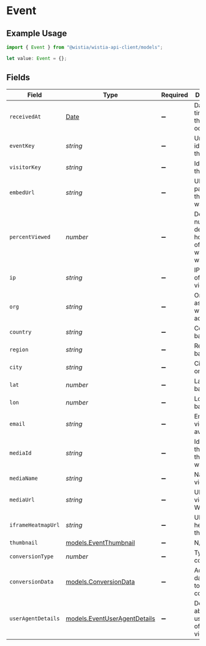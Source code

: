 # Event

## Example Usage

```typescript
import { Event } from "@wistia/wistia-api-client/models";

let value: Event = {};
```

## Fields

| Field                                                                                         | Type                                                                                          | Required                                                                                      | Description                                                                                   |
| --------------------------------------------------------------------------------------------- | --------------------------------------------------------------------------------------------- | --------------------------------------------------------------------------------------------- | --------------------------------------------------------------------------------------------- |
| `receivedAt`                                                                                  | [Date](https://developer.mozilla.org/en-US/docs/Web/JavaScript/Reference/Global_Objects/Date) | :heavy_minus_sign:                                                                            | Date and time when the event occurred.                                                        |
| `eventKey`                                                                                    | *string*                                                                                      | :heavy_minus_sign:                                                                            | Unique identifier for the event.                                                              |
| `visitorKey`                                                                                  | *string*                                                                                      | :heavy_minus_sign:                                                                            | Identifier for the visitor.                                                                   |
| `embedUrl`                                                                                    | *string*                                                                                      | :heavy_minus_sign:                                                                            | URL of the page where the video was viewed.                                                   |
| `percentViewed`                                                                               | *number*                                                                                      | :heavy_minus_sign:                                                                            | Decimal number denoting how much of the video was watched.                                    |
| `ip`                                                                                          | *string*                                                                                      | :heavy_minus_sign:                                                                            | IP address of the viewer.                                                                     |
| `org`                                                                                         | *string*                                                                                      | :heavy_minus_sign:                                                                            | Organization associated with the IP address.                                                  |
| `country`                                                                                     | *string*                                                                                      | :heavy_minus_sign:                                                                            | Country based on IP.                                                                          |
| `region`                                                                                      | *string*                                                                                      | :heavy_minus_sign:                                                                            | Region based on IP.                                                                           |
| `city`                                                                                        | *string*                                                                                      | :heavy_minus_sign:                                                                            | City based on IP.                                                                             |
| `lat`                                                                                         | *number*                                                                                      | :heavy_minus_sign:                                                                            | Latitude based on IP.                                                                         |
| `lon`                                                                                         | *number*                                                                                      | :heavy_minus_sign:                                                                            | Longitude based on IP.                                                                        |
| `email`                                                                                       | *string*                                                                                      | :heavy_minus_sign:                                                                            | Email of the viewer (if available).                                                           |
| `mediaId`                                                                                     | *string*                                                                                      | :heavy_minus_sign:                                                                            | Identifier for the video that was watched.                                                    |
| `mediaName`                                                                                   | *string*                                                                                      | :heavy_minus_sign:                                                                            | Name of the video.                                                                            |
| `mediaUrl`                                                                                    | *string*                                                                                      | :heavy_minus_sign:                                                                            | URL of the video in Wistia.                                                                   |
| `iframeHeatmapUrl`                                                                            | *string*                                                                                      | :heavy_minus_sign:                                                                            | URL for the heatmap of the event.                                                             |
| `thumbnail`                                                                                   | [models.EventThumbnail](../models/eventthumbnail.md)                                          | :heavy_minus_sign:                                                                            | N/A                                                                                           |
| `conversionType`                                                                              | *number*                                                                                      | :heavy_minus_sign:                                                                            | Type of conversion.                                                                           |
| `conversionData`                                                                              | [models.ConversionData](../models/conversiondata.md)                                          | :heavy_minus_sign:                                                                            | Additional data related to the conversion.                                                    |
| `userAgentDetails`                                                                            | [models.EventUserAgentDetails](../models/eventuseragentdetails.md)                            | :heavy_minus_sign:                                                                            | Details about the user agent of the viewer.                                                   |